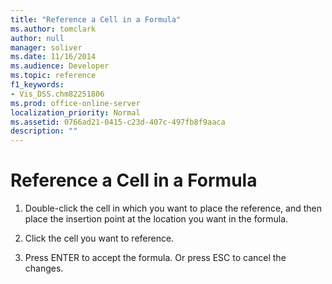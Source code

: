 ```yaml
---
title: "Reference a Cell in a Formula"
ms.author: tomclark
author: null
manager: soliver
ms.date: 11/16/2014
ms.audience: Developer
ms.topic: reference
f1_keywords:
- Vis_DSS.chm82251806
ms.prod: office-online-server
localization_priority: Normal
ms.assetid: 0766ad21-0415-c23d-407c-497fb8f9aaca
description: ""
---
```


# Reference a Cell in a Formula

1. Double-click the cell in which you want to place the reference, and then place the insertion point at the location you want in the formula.
    
2. Click the cell you want to reference.
    
3. Press ENTER to accept the formula. Or press ESC to cancel the changes.
    


